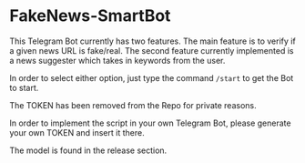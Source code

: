 # FakeNews-SmartBot

This Telegram Bot currently has two features. The main feature is to verify if a given news URL is fake/real. The second feature currently implemented is a news suggester which takes in keywords from the user. 

In order to select either option, just type the command `/start` to get the Bot to start. 

The TOKEN has been removed from the Repo for private reasons.

In order to implement the script in your own Telegram Bot, please generate your own TOKEN and insert it there. 

The model is found in the release section.
